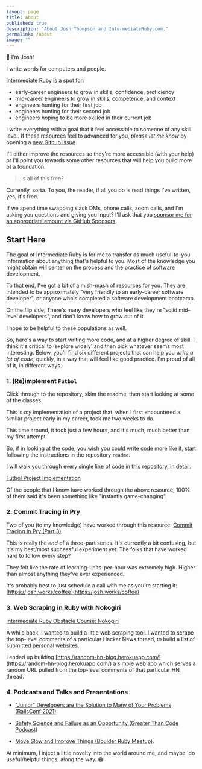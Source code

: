 ```yaml
---
layout: page
title: About
published: true
description: "About Josh Thompson and IntermediateRuby.com."
permalink: /about
image: ""
---
```


👋 I'm Josh! 

I write words for computers and people.

Intermediate Ruby is a spot for:
- early-career engineers to grow in skills, confidence, proficiency
- mid-career engineers to grow in skills, competence, and context
- engineers hunting for their first job
- engineers hunting for their second job
- engineers hoping to be more skilled in their current job

I write everything with a goal that it feel accessible to someone of any skill level. If these resources feel to advanced for you, _please let me know_ by opening a [new Github issue](https://github.com/josh-works/intermediate-ruby/issues/new). 

I'll either improve the resources so they're more accessible (with your help) or I'll point you towards some other resources that will help you build more of a foundation. 

> Is all of this free?

Currently, sorta. To you, the reader, if all you do is read things I've written, yes, it's free. 

If we spend time swapping slack DMs, phone calls, zoom calls, and I'm asking you questions and giving you input? I'll ask that you [sponsor me for an appropriate amount via GitHub Sponsors](https://github.com/sponsors/josh-works).


## Start Here

The goal of Intermediate Ruby is for me to transfer as much useful-to-you information about anything that's helpful to you. Most of the knowledge you might obtain will center on the process and the practice of software development.

To that end, I've got a bit of a mish-mash of resources for you. They are intended to be approximately "very friendly to an early-career software developer", or anyone who's completed a software development bootcamp.

On the flip side, There's many developers who feel like they're "solid mid-level developers", and don't know how to grow out of it. 

I hope to be helpful to these populations as well.

So, here's a way to start writing more code, and at a higher degree of skill. I think it's critical to 'explore widely' and then pick whatever seems most interesting. Below, you'll find six different projects that can help you _write a lot of code_, quickly, in a way that will feel like good practice. I'm proud of all of it, in different ways.

### 1. (Re)implement `Fútbol`

Click through to the repository, skim the readme, then start looking at some of the classes. 

This is _my_ implementation of a project that, when I first encountered a similar project early in my career, took me two weeks to do.

This time around, it took just a few hours, and it's much, much better than my first attempt. 

So, if in looking at the code, you wish you could write code more like it, start following the instructions in the repository `readme`. 

I will walk you through every single line of code in this repository, in detail. 

[Futbol Project Implementation](https://github.com/josh-works/futbol)

Of the people that I know have worked through the above resource, 100% of them said it's been something like "instantly game-changing". 

### 2. Commit Tracing in Pry

Two of you (to my knowledge) have worked through this resource: [Commit Tracing In Pry (Part 3)](https://intermediateruby.com/commit-tracing-in-pry-part-3)

This is really the _end_ of a three-part series. It's currently a bit confusing, but it's my best/most successful experiment yet. The folks that have worked hard to follow every step? 

They felt like the rate of learning-units-per-hour was extremely high. Higher than almost anything they've ever experienced. 

It's probably best to just schedule a call with me as you're starting it: [https://josh.works/coffee](https://josh.works/coffee)

### 3. Web Scraping in Ruby with Nokogiri

[Intermediate Ruby Obstacle Course: Nokogiri](https://github.com/josh-works/intermediate_ruby_obstacle_course/tree/main/nokogiri)

A while back, I wanted to build a little web scraping tool. I wanted to scrape the top-level comments of a particular Hacker News thread, to build a list of submitted personal websites.

I ended up building [https://random-hn-blog.herokuapp.com/](https://random-hn-blog.herokuapp.com/) a simple web app which serves a random URL pulled from the top-level comments of that particular HN thread. 


### 4. Podcasts and Talks and Presentations

- ["Junior" Developers are the Solution to Many of Your Problems (RailsConf 2021)](https://josh.works/railsconf)

- [Safety Science and Failure as an Opportunity (Greater Than Code Podcast)](https://www.greaterthancode.com/safety-science-and-failure-as-an-opportunity)

- [Move Slow and Improve Things (Boulder Ruby Meetup)](https://josh.works/boulder_ruby_group). 


At minimum, I inject a little novelty into the world around me, and maybe 'do useful/helpful things' along the way. 😁

<script async data-uid="5b13b420e3" src="https://josh-thompson.ck.page/5b13b420e3/index.js"></script>


